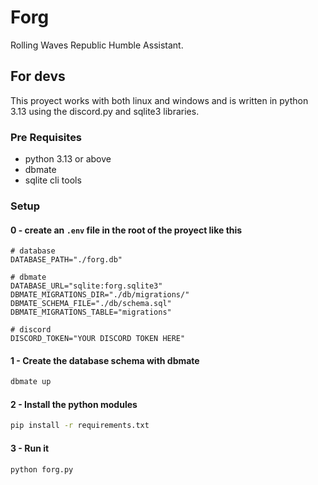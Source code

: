 # Forg

Rolling Waves Republic Humble Assistant.

## For devs

This proyect works with both linux and windows and is written in python 3.13 using the discord.py and sqlite3 libraries.

### Pre Requisites

- python 3.13 or above
- dbmate
- sqlite cli tools

### Setup

#### 0 - create an `.env` file in the root of the proyect like this 
```env
# database
DATABASE_PATH="./forg.db" 

# dbmate
DATABASE_URL="sqlite:forg.sqlite3"
DBMATE_MIGRATIONS_DIR="./db/migrations/"
DBMATE_SCHEMA_FILE="./db/schema.sql"
DBMATE_MIGRATIONS_TABLE="migrations"

# discord
DISCORD_TOKEN="YOUR DISCORD TOKEN HERE"
```

#### 1 - Create the database schema with dbmate
```cmd
dbmate up
```

#### 2 - Install the python modules
```cmd
pip install -r requirements.txt
```

#### 3 - Run it
```cmd
python forg.py
```
